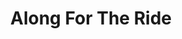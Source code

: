 ---
title: Along For The Ride
img: ../imgs/Animation/AlongForTheRide/AlongForTheRide.png
link:
alt_text: Mini golfing robot
---